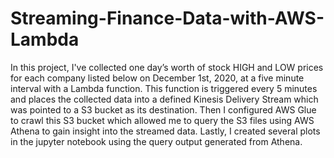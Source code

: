# Streaming-Finance-Data-with-AWS-Lambda
In this project, I've collected one day’s worth of stock HIGH and LOW prices for each company listed below on December 1st, 2020, at a five minute interval with a Lambda function. This function is triggered every 5 minutes and places the collected data into a defined Kinesis Delivery Stream which was pointed to a S3 bucket as its destination. Then I configured AWS Glue to crawl this S3 bucket which allowed me to query the S3 files using AWS Athena to gain insight into the streamed data. Lastly, I created several plots in the jupyter notebook using the query output generated from Athena.
